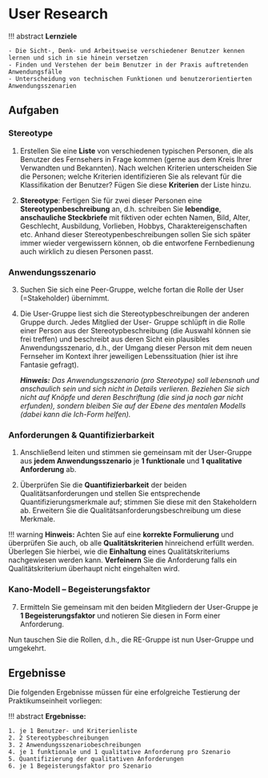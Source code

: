 # User Research


!!! abstract 
    **Lernziele**

    - Die Sicht-, Denk- und Arbeitsweise verschiedener Benutzer kennen lernen und sich in sie hinein versetzen
    - Finden und Verstehen der beim Benutzer in der Praxis auftretenden Anwendungsfälle
    - Unterscheidung von technischen Funktionen und benutzerorientierten Anwendungsszenarien

## Aufgaben

### Stereotype
1. Erstellen Sie eine **Liste** von verschiedenen typischen Personen, die als Benutzer des Fernsehers in Frage kommen (gerne aus dem Kreis Ihrer Verwandten und Bekannten). Nach welchen Kriterien unterscheiden Sie die Personen; welche Kriterien identifizieren Sie als relevant für die Klassifikation der Benutzer? Fügen Sie diese **Kriterien** der Liste hinzu.

2. **Stereotype**: Fertigen Sie für zwei dieser Personen eine **Stereotypenbeschreibung** an, d.h. schreiben Sie **lebendige**, **anschauliche Steckbriefe** mit fiktiven oder echten Namen, Bild, Alter, Geschlecht, Ausbildung, Vorlieben, Hobbys, Charaktereigenschaften etc. Anhand dieser Stereotypenbeschreibungen sollen Sie sich später immer wieder vergewissern können, ob die entworfene Fernbedienung auch wirklich zu diesen Personen passt.

### Anwendungsszenario 
3. Suchen Sie sich eine Peer-Gruppe, welche fortan die Rolle der User (=Stakeholder) übernimmt.

1. Die User-Gruppe liest sich die Stereotypbeschreibungen der anderen Gruppe durch. Jedes Mitglied der User- Gruppe schlüpft in die Rolle einer Person aus der Stereotypbeschreibung (die Auswahl können sie frei treffen) und beschreibt aus deren Sicht ein plausibles Anwendungsszenario, d.h., der Umgang dieser Person mit dem neuen Fernseher im Kontext ihrer jeweiligen Lebenssituation (hier ist ihre Fantasie gefragt). <p>
***Hinweis:** Das Anwendungsszenario (pro Stereotype) soll lebensnah und anschaulich sein und sich nicht in Details verlieren. Beziehen Sie sich nicht auf Knöpfe und deren Beschriftung (die sind ja noch gar nicht erfunden), sondern bleiben Sie auf der Ebene des mentalen Modells (dabei kann die Ich-Form helfen).*

### Anforderungen & Quantifizierbarkeit

1. Anschließend leiten und stimmen sie gemeinsam mit der User-Gruppe aus **jedem Anwendungsszenario** je **1 funktionale** und **1 qualitative Anforderung** ab. <p>

6. Überprüfen Sie die **Quantifizierbarkeit** der beiden Qualitätsanforderungen und stellen Sie entsprechende Quantifizierungsmerkmale auf; stimmen Sie diese mit den Stakeholdern ab. Erweitern Sie die Qualitätsanforderungsbeschreibung um diese Merkmale.

!!! warning
    **Hinweis:** Achten Sie auf eine **korrekte Formulierung** und überprüfen Sie auch, ob alle **Qualitätskriterien** hinreichend erfüllt werden. Überlegen Sie hierbei, wie die **Einhaltung** eines Qualitätskriteriums nachgewiesen werden kann. **Verfeinern** Sie die Anforderung falls ein Qualitätskriterium überhaupt nicht eingehalten wird.

### Kano-Modell – Begeisterungsfaktor

7. Ermitteln Sie gemeinsam mit den beiden Mitgliedern der User-Gruppe je **1 Begeisterungsfaktor** und notieren Sie diesen in Form einer Anforderung.

Nun tauschen Sie die Rollen, d.h., die RE-Gruppe ist nun User-Gruppe und umgekehrt.

## Ergebnisse

Die folgenden Ergebnisse müssen für eine erfolgreiche Testierung der Praktikumseinheit vorliegen:

!!! abstract
    __Ergebnisse:__

    1. je 1 Benutzer- und Kriterienliste
    2. 2 Stereotypbeschreibungen
    3. 2 Anwendungsszenariobeschreibungen
    4. je 1 funktionale und 1 qualitative Anforderung pro Szenario
    5. Quantifizierung der qualitativen Anforderungen
    6. je 1 Begeisterungsfaktor pro Szenario